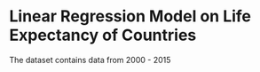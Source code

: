 # Linear Regression Model on Life Expectancy of Countries 

The dataset contains data from 2000 - 2015
